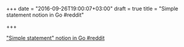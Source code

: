 +++
date = "2016-09-26T19:00:07+03:00"
draft = true
title = "Simple statement notion in Go  #reddit"

+++

<p><a href="https://t.co/a0yE3HucUZ">"Simple statement" notion in Go  #reddit</a></p>

